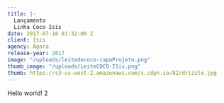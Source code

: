 ```yaml
---
title: |-
  Lançamento
  Linha Coco Isis
date: 2017-07-10 01:32:00 Z
client: Isis
agency: Ágora
release-year: 2017
image: "/uploads/leitedecoco-capaProjeto.png"
thumb_image: "/uploads/LeiteCOCO-ISis.png"
thumb: https://s3-us-west-2.amazonaws.com/s.cdpn.io/82/drizzle.jpg
---
```


Hello world! 2